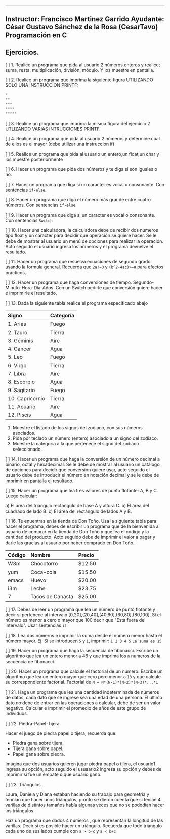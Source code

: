 ------
 Instructor: Francisco Martinez Garrido
 Ayudante: César Gustavo Sánchez de la Rosa (CesarTavo)
 Programación en C
------

## Ejercicios.

[ ] 1. Realice un programa que pida al usuario 2 números enteros y realice; suma, resta, multiplicación, división, módulo. Y los muestre en pantalla.

[ ] 2. Realice un programa que imprima la siguiente figura UTILIZANDO SOLO UNA INSTRUCCION PRINTF:

```c
*
**
***
****
*****
```
[ ] 3. Realice un programa que imprima la misma figura  del ejercicio 2 UTLIZANDO VARIAS INTRUCCIONES PRINTF.

[ ] 4. Realice un programa que pida al usuario 2 números y determine cual de ellos es el mayor (debe utilizar una instruccion if)

[ ] 5. Realice un programa que pida al usuario un entero,un float,un char y los muestre posteriormente

[ ] 6. Hacer un programa que pida dos números y te diga si son iguales o no.

[ ] 7. Hacer un programa que diga si un caracter es vocal o consonante. Con sentencias `if-else`.

[ ] 8. Hacer un programa que diga el número más grande entre cuatro números. Con sentencias `if-else`.

[ ] 9. Hacer un programa que diga si un caracter es vocal o consonante. Con sentencias `Switch`

[ ] 10. Hacer una calculadora, la calculadora debe de recibir dos numeros tipo float
y un caracter para decidir que operación se quiere hacer.
Se le debe de mostrar al usuario un menú de opciones para realizar la operación.
Acto seguido el usuario ingresa los números y el programa devuelve el resultado.

[ ] 11. Hacer un programa que resuelva ecuaciones de segundo grado usando la formula general.
Recuerda que `2a!=0` y `(b^2-4ac)>=0` para efectos prácticos.

[ ] 12. Hacer un programa que haga conversiones de tiempo. Segundo-Minuto-Hora-Día-Años. 
Con un Switch pedirle que conversión quiere hacer  e imprimirle el resultado.

[ ] 13. Dada la siguiente tabla realice el programa especificado abajo

| Signo | Categoría |
|:--	|:--	|
| 1. Aries | Fuego |
| 2. Tauro | Tierra | 
| 3. Géminis|  Aire |
| 4. Cáncer | Agua |
| 5. Leo | Fuego |
| 6. Virgo | Tierra |
| 7. Libra | Aire |
| 8. Escorpio | Agua |
| 9. Sagitario | Fuego |
| 10. Capricornio | Tierra |
| 11. Acuario | Aire |
| 12. Piscis | Agua |

1. Muestre el listado de los signos del zodiaco, con sus números asociados.
2. Pida por teclado un número (entero) asociado a un signo del zodiaco.
3. Muestre la categoría a la que pertenece el signo del zodíaco seleccionado.

[ ] 14. Hacer un programa que haga la conversión de un número decimal a binario, octal y hexadecimal. Se le debe de mostrar al usuario un catálogo de opciones para decidir que conversión quiere usar, acto seguido el usuario debe de introducir el número en notación decimal y se le debe de imprimir en pantalla el resultado.

[ ] 15. Hacer un programa que lea tres valores de punto flotante: A, B y C. Luego calcular:

a) El área del triángulo rectángulo de base A y altura C.
b) El área del cuadrado de lado B.
c) El área del rectángulo de lados A y B. 

[ ] 16. Te enuentras en la tienda de Don Toño.
Usa la siguiente tabla para hacer el programa, debes de escribir un programa 
que de la bienvenida al usuario de comprar en la tienda de Don Toño y que
lea el código y la cantidad del producto. Acto seguido debe de imprimir 
el valor a pagar y darle las gracias al usuario por haber comprado en Don Toño.

|Código | Nombre           | Precio |
|:--    | :--              | :--    |
| W3m   | Chocotorro       | $12.50 |
| yum   | Coca-cola        | $15.50 |
| emacs | Huevo            | $20.00 |
| i3m   | Leche            | $23.75 |
| 7     | Tacos de Canasta | $25.00 |

[ ] 17. Debes de leer un programa que lea un número de punto flotante y 
decir si pertenece al intervalo [0,20],(20,40],(40,60],(60,80],(80,100].
Sí el número es menor a cero o mayor que 100 decir que "Esta fuera del intervalo".
Usar sentencias `if`

[ ] 18. Lea dos números e imprimir la suma desde el número menor
hasta el número mayor. Ej. Si se introducen `5` y `1`, imprimir: `1 2 3 4 5`
`La suma es 15`  

[ ] 19. Hacer un programa que haga la secuencia de fibonacci.
Escribe un algoritmo que lea un entero menor a 46 y que imprima los `n` numeros
de la secuencia de fibonacci.

[ ] 20. Hacer un programa que calcule el factorial de un número.
Escribe un algoritmo que lea un entero mayor que cero pero menor a `13` 
y que calcule su correspondiente factorial. 
Factorial de `N = N*(N-1)*(N-2)*(N-3)*...*1`

[ ] 21. Haga un programa que lea una cantidad indeterminada de números de datos,
cada dato que se ingrese sea una edad de una persona. El último dato no debe de
entrar en las operaciones a calcular, debe de ser un valor negativo.
Calcular e imprimir el promedio de años de este grupo de individuos.

[ ] 22. Piedra-Papel-Tijera.

Hacer el juego de piedra papel o tijera, recuerda que: 
- Piedra gana sobre tijera.
- Tijera gana sobre papel.
- Papel gana sobre piedra.

Imagina que dos usuarios quieren jugar piedra papel o tijera, el usuario1
ingresa su opción, acto seguido el usuaario2 ingresa su opción
y debes de imprimir si fue un empate o que usuario gano.

[ ] 23. Triángulos.

Laura, Daniela y Diana estaban haciendo su trabajo para geometría y tennían
que hacer unos triángulos, pronto se dieron cuenta que si tenían 4 varillas
de distintos tamaños había algunas veces que no se pododían hacer los triángulos.

Haz un programa que dados 4 números , que representan la longitud de las varillas.
Decir si es posible hacer un triángulo. Recuerda que todo triángulo 
cada uno de sus lados cumple con `a > b-c` y `a < b+c`
